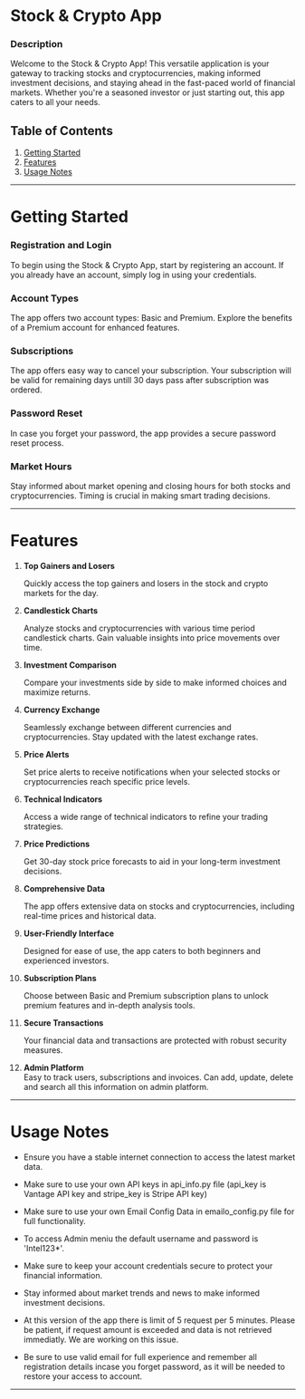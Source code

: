 # Stock & Crypto App

### Description

Welcome to the Stock & Crypto App! This versatile application is your gateway to tracking stocks and cryptocurrencies,
making informed investment decisions, and staying ahead in the fast-paced world of financial markets.
Whether you're a seasoned investor or just starting out, this app caters to all your needs.

## Table of Contents

1. [Getting Started](#getting-started)
2. [Features](#features)
3. [Usage Notes](#usage-notes)

---

# Getting Started

### Registration and Login

To begin using the Stock & Crypto App, start by registering an account. If you already have an account, simply log in using your credentials.

### Account Types

The app offers two account types: Basic and Premium. Explore the benefits of a Premium account for enhanced features.

### Subscriptions

The app offers easy way to cancel your subscription. Your subscription will be valid for remaining days untill 30 days pass
after subscription was ordered.

### Password Reset

In case you forget your password, the app provides a secure password reset process.

### Market Hours

Stay informed about market opening and closing hours for both stocks and cryptocurrencies. Timing is crucial in making smart trading decisions.

---

# Features

1. **Top Gainers and Losers**

   Quickly access the top gainers and losers in the stock and crypto markets for the day.

2. **Candlestick Charts**

   Analyze stocks and cryptocurrencies with various time period candlestick charts. Gain valuable insights into price movements over time.

3. **Investment Comparison**

   Compare your investments side by side to make informed choices and maximize returns.

4. **Currency Exchange**

   Seamlessly exchange between different currencies and cryptocurrencies. Stay updated with the latest exchange rates.

5. **Price Alerts**

   Set price alerts to receive notifications when your selected stocks or cryptocurrencies reach specific price levels.

6. **Technical Indicators**

   Access a wide range of technical indicators to refine your trading strategies.

7. **Price Predictions**

   Get 30-day stock price forecasts to aid in your long-term investment decisions.

8. **Comprehensive Data**

   The app offers extensive data on stocks and cryptocurrencies, including real-time prices and historical data.
9. **User-Friendly Interface**

    Designed for ease of use, the app caters to both beginners and experienced investors.

10. **Subscription Plans**

    Choose between Basic and Premium subscription plans to unlock premium features and in-depth analysis tools.

11. **Secure Transactions**

    Your financial data and transactions are protected with robust security measures.

12. **Admin Platform**  
   Easy to track users, subscriptions and invoices. Can add, update, delete and search all this information on admin platform.

---

# Usage Notes

- Ensure you have a stable internet connection to access the latest market data.

- Make sure to use your own API keys in api_info.py file (api_key is Vantage API key and stripe_key is Stripe API key)

- Make sure to use your own Email Config Data in emailo_config.py file for full functionality.

- To access Admin meniu the default username and password is 'Intel123*'.

- Make sure to keep your account credentials secure to protect your financial information.

- Stay informed about market trends and news to make informed investment decisions.

- At this version of the app there is limit of 5 request per 5 minutes. Please be patient, if request amount is exceeded and
data is not retrieved immediatly. We are working on this issue.

- Be sure to use valid email for full experience and remember all registration details incase you forget password, as it will
be needed to restore your access to account.

---
